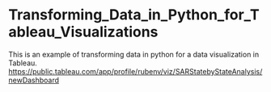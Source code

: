 # Transforming_Data_in_Python_for_Tableau_Visualizations
 This is an example of transforming data in python for a data visualization in Tableau.
https://public.tableau.com/app/profile/rubenv/viz/SARStatebyStateAnalysis/newDashboard
